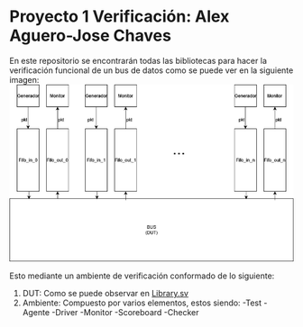 # Proyecto 1 Verificación: Alex Aguero-Jose Chaves

En este repositorio se encontrarán todas las bibliotecas para hacer la verificación funcional de un bus de datos como se puede ver en la siguiente imagen:
![Diagrama General del DUT a verificar](Diagrams/Diagrama_General.png)

Esto mediante un ambiente de verificación conformado de lo siguiente:

1. DUT: Como se puede observar en [Library.sv](Libraries/Library.sv)
2. Ambiente: Compuesto por varios elementos, estos siendo:
        -Test
        -Agente
        -Driver
        -Monitor
        -Scoreboard
        -Checker
